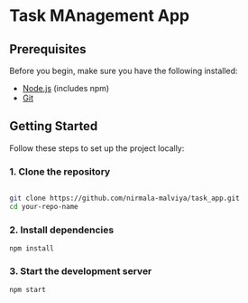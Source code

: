 # Task MAnagement App

## Prerequisites

Before you begin, make sure you have the following installed:

- [Node.js](https://nodejs.org/) (includes npm)
- [Git](https://git-scm.com/)

## Getting Started

Follow these steps to set up the project locally:

### 1. Clone the repository

```bash

git clone https://github.com/nirmala-malviya/task_app.git
cd your-repo-name

```

### 2. Install dependencies

```
npm install

```

### 3. Start the development server

```
npm start

```
